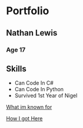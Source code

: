 # Portfolio
## Nathan Lewis
### Age 17


## Skills
- Can Code In C#
- Can Code In Python
- Survived 1st Year of Nigel

[What im known for](https://www.youtube.com/watch?v=FveF-we6lcE)


[How I got Here](https://www.youtube.com/watch?v=3CiZnbTB7tQ)

